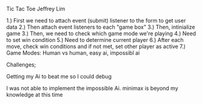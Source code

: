 Tic Tac Toe
Jeffrey Lim

1.) First we need to attach event (submit) listener to the form to get user data
2.) Then attach event listeners to each "game box"
3.) Then, intinialize game
3.) Then, we need to check which game mode we're playing
4.) Need to set win condition
5.) Need to determine current player
6.) After each move, check win conditions and if not met, set other player as active
7.) Game Modes: Human vs human, easy ai, impossibl ai

Challenges;

Getting my Ai to beat me so I could debug 

I was not able to implement the impossible Ai. minimax is beyond my knowledge at this time